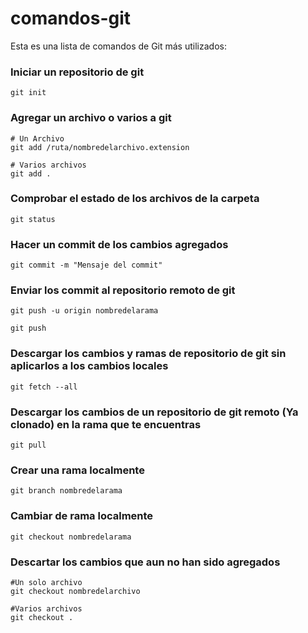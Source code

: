 # comandos-git

Esta es una lista de comandos de Git más utilizados:

### Iniciar un repositorio de git
```
git init
```

### Agregar un archivo o varios a git
```
# Un Archivo
git add /ruta/nombredelarchivo.extension

# Varios archivos
git add .
```

### Comprobar el estado de los archivos de la carpeta
```
git status
```

### Hacer un commit de los cambios agregados
```
git commit -m "Mensaje del commit"
```

### Enviar los commit al repositorio remoto de git
```
git push -u origin nombredelarama

git push
```
### Descargar los cambios y ramas de repositorio de git sin aplicarlos a los cambios locales
```
git fetch --all
```

### Descargar los cambios de un repositorio de git remoto (Ya clonado) en la rama que te encuentras
```
git pull
```

### Crear una rama localmente
```
git branch nombredelarama
```

### Cambiar de rama localmente
```
git checkout nombredelarama
```

### Descartar los cambios que aun no han sido agregados
```
#Un solo archivo
git checkout nombredelarchivo

#Varios archivos
git checkout .
```

